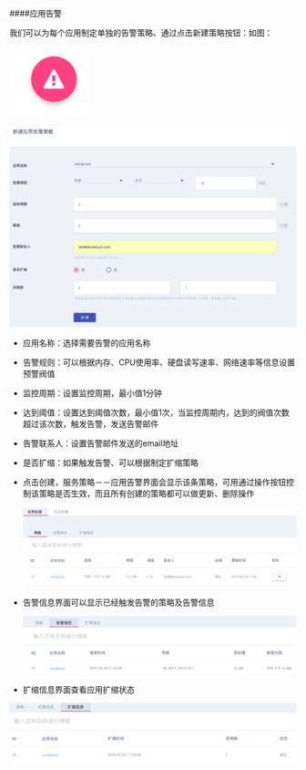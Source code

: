 ####应用告警
 
 我们可以为每个应用制定单独的告警策略、通过点击新建策略按钮：如图：
 
 
   ![服务策略](appswarning_policy00.png)
  
   ![服务策略](appswarning_policy02.png)
  
  * 应用名称：选择需要告警的应用名称
  * 告警规则：可以根据内存、CPU使用率、硬盘读写速率、网络速率等信息设置预警阀值
  * 监控周期：设置监控周期，最小值1分钟
  
  * 达到阈值：设置达到阈值次数，最小值1次，当监控周期内，达到的阀值次数超过该次数，触发告警，发送告警邮件
  * 告警联系人：设置告警邮件发送的email地址
  * 是否扩缩：如果触发告警、可以根据制定扩缩策略
  * 点击创建，服务策略－－应用告警界面会显示该条策略，可用通过操作按钮控制该策略是否生效，而且所有创建的策略都可以做更新、删除操作
  
    ![服务策略](appswarning_policy03.png)
 
    
  * 告警信息界面可以显示已经触发告警的策略及告警信息
  
    ![服务策略](appswarning_policy04.png)
 
  * 扩缩信息界面查看应用扩缩状态

   ![服务策略](appswarning_policy05.png)